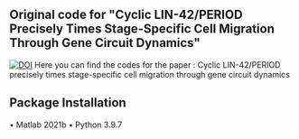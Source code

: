 ## Original code for "Cyclic LIN-42/PERIOD Precisely Times Stage-Specific Cell Migration Through Gene Circuit Dynamics" 
[![DOI](https://zenodo.org/badge/975369832.svg)](https://doi.org/10.5281/zenodo.15621826)
Here you can find the codes for the paper : Cyclic LIN-42/PERIOD precisely times stage-specific cell migration through gene circuit dynamics
## Package Installation
• Matlab 2021b
• Python 3.9.7

